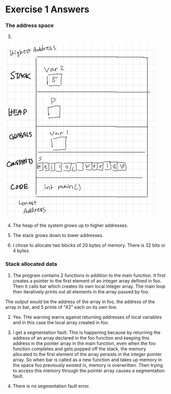 # Exercise 1 Answers

### The address space

3. 
![Virtual Address Space](virtual_address.png "Virtual Address Space")

4. The heap of the system grows up to higher addresses.

5. The stack grows down to lower addresses.

6. I chose to allocate two blocks of 20 bytes of memory. There is 32 bits or 4 bytes.

### Stack allocated data

1. The program contains 2 functions in addition to the main function. It first creates a pointer to the first element of an integer array defined in foo. Then it calls bar which creates its own local integer array. The main loop then iteratively prints out all elements in the array passed by foo.

The output would be the address of the array in foo, the address of the array in bar, and 5 prints of "42" each on its own line.

2. Yes. THe warning warns against returning addresses of local variables and in this case the local array created in foo.

3. I get a segmentation fault. This is happening because by returning the address of an array declared in the foo function and keeping this address in the pointer array in the main function, even when the foo function completes and gets popped off the stack, the memory allocated to the first element of the array persists in the integer pointer array. So when bar is called as a new function and takes up memory in the space foo previously existed in, memory is overwritten. Then trying to access this memory through the pointer array causes a segmentation fault.

4. There is no segmentation fault error.

